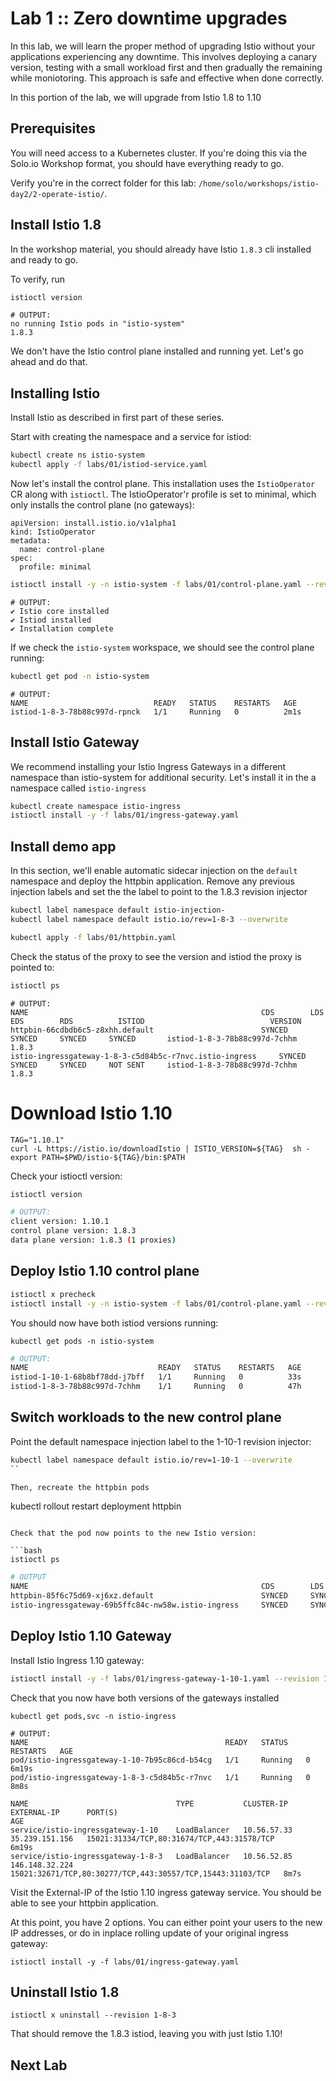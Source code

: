 # Lab 1 :: Zero downtime upgrades

In this lab, we will learn the proper method of upgrading Istio without your applications experiencing any downtime. This involves deploying a canary version, testing with a small workload first and then gradually the remaining while moniotoring. This approach is safe and effective when done correctly.

In this portion of the lab, we will upgrade from Istio 1.8 to 1.10

## Prerequisites

You will need access to a Kubernetes cluster. If you're doing this via the Solo.io Workshop format, you should have everything ready to go.

Verify you're in the correct folder for this lab: `/home/solo/workshops/istio-day2/2-operate-istio/`.

## Install Istio 1.8
In the workshop material, you should already have Istio `1.8.3` cli installed and ready to go.

To verify, run

```bash
istioctl version
```

```
# OUTPUT:
no running Istio pods in "istio-system"
1.8.3
```

We don't have the Istio control plane installed and running yet. Let's go ahead and do that.


## Installing Istio

Install Istio as described in first part of these series.

Start with creating the namespace and a service for istiod:

```bash
kubectl create ns istio-system
kubectl apply -f labs/01/istiod-service.yaml
```

Now let's install the control plane. This installation uses the `IstioOperator` CR along with `istioctl`. The IstioOperator'r profile is set to minimal, which only installs the control plane (no gateways):

```
apiVersion: install.istio.io/v1alpha1
kind: IstioOperator
metadata:
  name: control-plane
spec:
  profile: minimal
```

```bash
istioctl install -y -n istio-system -f labs/01/control-plane.yaml --revision 1-8-3
```

```
# OUTPUT:
✔ Istio core installed
✔ Istiod installed
✔ Installation complete
```

If we check the `istio-system` workspace, we should see the control plane running:

```bash
kubectl get pod -n istio-system
```

```
# OUTPUT:
NAME                            READY   STATUS    RESTARTS   AGE
istiod-1-8-3-78b88c997d-rpnck   1/1     Running   0          2m1s
```

## Install Istio Gateway

We recommend installing your Istio Ingress Gateways in a different namespace than istio-system for additional security. Let's install it in the a namespace called `istio-ingress`

```bash
kubectl create namespace istio-ingress
istioctl install -y -f labs/01/ingress-gateway.yaml
```

## Install demo app

In this section, we'll enable automatic sidecar injection on the `default` namespace and deploy the httpbin application. Remove any previous injection labels and set the the label to point to the 1.8.3 revision injector

```bash
kubectl label namespace default istio-injection-
kubectl label namespace default istio.io/rev=1-8-3 --overwrite
```

```bash
kubectl apply -f labs/01/httpbin.yaml
```

Check the status of the proxy to see the version and istiod the proxy is pointed to:

```bash
istioctl ps
```

```
# OUTPUT:
NAME                                                    CDS        LDS        EDS        RDS          ISTIOD                            VERSION
httpbin-66cdbdb6c5-z8xhh.default                        SYNCED     SYNCED     SYNCED     SYNCED       istiod-1-8-3-78b88c997d-7chhm     1.8.3
istio-ingressgateway-1-8-3-c5d84b5c-r7nvc.istio-ingress     SYNCED     SYNCED     SYNCED     NOT SENT     istiod-1-8-3-78b88c997d-7chhm     1.8.3
```

# Download Istio 1.10

```
TAG="1.10.1"
curl -L https://istio.io/downloadIstio | ISTIO_VERSION=${TAG}  sh -
export PATH=$PWD/istio-${TAG}/bin:$PATH
```

Check your istioctl version:
```bash
istioctl version
```

```bash
# OUTPUT:
client version: 1.10.1
control plane version: 1.8.3
data plane version: 1.8.3 (1 proxies)
```

## Deploy Istio 1.10 control plane

```bash
istioctl x precheck
istioctl install -y -n istio-system -f labs/01/control-plane.yaml --revision=1-10-1
```

You should now have both istiod versions running:
```
kubectl get pods -n istio-system
```

```bash
# OUTPUT:
NAME                             READY   STATUS    RESTARTS   AGE
istiod-1-10-1-68b8bf78dd-j7bff   1/1     Running   0          33s
istiod-1-8-3-78b88c997d-7chhm    1/1     Running   0          47h
```

## Switch workloads to the new control plane

Point the default namespace injection label to the 1-10-1 revision injector:

```bash
kubectl label namespace default istio.io/rev=1-10-1 --overwrite
``

Then, recreate the httpbin pods

```
kubectl rollout restart deployment httpbin
```

Check that the pod now points to the new Istio version:

```bash
istioctl ps
```

```bash
# OUTPUT
NAME                                                    CDS        LDS        EDS        RDS          ISTIOD                             VERSION
httpbin-85f6c75d69-xj6xz.default                        SYNCED     SYNCED     SYNCED     SYNCED       istiod-1-10-0-68b8bf78dd-j7bff     1.10.0
istio-ingressgateway-69b5ffc84c-nw58w.istio-ingress     SYNCED     SYNCED     SYNCED     NOT SENT     istiod-1-8-3-78b88c997d-7chhm      1.8.3
```

## Deploy Istio 1.10 Gateway

Install Istio Ingress 1.10 gateway:
```bash
istioctl install -y -f labs/01/ingress-gateway-1-10-1.yaml --revision 1-10-1
```

Check that you now have both versions of the gateways installed
```
kubectl get pods,svc -n istio-ingress
```

```
# OUTPUT:
NAME                                            READY   STATUS    RESTARTS   AGE
pod/istio-ingressgateway-1-10-7b95c86cd-b54cg   1/1     Running   0          6m19s
pod/istio-ingressgateway-1-8-3-c5d84b5c-r7nvc   1/1     Running   0          8m8s

NAME                                 TYPE           CLUSTER-IP    EXTERNAL-IP      PORT(S)                                                      AGE
service/istio-ingressgateway-1-10    LoadBalancer   10.56.57.33   35.239.151.156   15021:31334/TCP,80:31674/TCP,443:31578/TCP                   6m19s
service/istio-ingressgateway-1-8-3   LoadBalancer   10.56.52.85   146.148.32.224   15021:32671/TCP,80:30277/TCP,443:30557/TCP,15443:31103/TCP   8m7s
```


Visit the External-IP of the Istio 1.10 ingress gateway service. You should be able to see your httpbin application.

At this point, you have 2 options. You can either point your users to the new IP addresses, or do in inplace rolling update of your original ingress gateway:

```
istioctl install -y -f labs/01/ingress-gateway.yaml
```

## Uninstall Istio 1.8

```
istioctl x uninstall --revision 1-8-3
```

That should remove the 1.8.3 istiod, leaving you with just Istio 1.10!

## Next Lab


